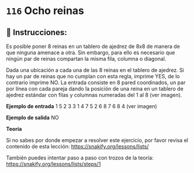   # `116` Ocho reinas

## 📝 Instrucciones:

Es posible poner 8 reinas en un tablero de ajedrez de 8x8 de manera de que ninguna amenace a otra. Sin embargo, para ello es necesario que ningún par de reinas compartan la misma fila, columna o diagonal.

Dada una ubicación a cada una de las 8 reinas en el tablero de ajedrez. Si hay un par de reinas que no cumplan con esta regla, imprime YES, de lo contrario imprime NO. La entrada consiste en 8 pared coordinados, un par por línea con cada pareja dando la posición de una reina en un tablero de ajedrez estándar con filas y columnas numeradas del 1 al 8  (ver imagen).

**Ejemplo de entrada**
1 5
2 3
3 1
4 7
5 2
6 8
7 6
8 4
(ver imagen)

**Ejemplo de salida**
NO

**Teoría**

Si no sabes por donde empezar a resolver este ejercicio, por favor revisa el contenido de esta lección:
https://snakify.org/lessons/lists/

También puedes intentar paso a paso con trozos de la teoría:
https://snakify.org/lessons/lists/steps/1
 
 
 
 